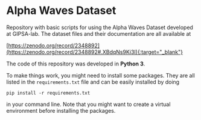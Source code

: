 # Alpha Waves Dataset
Repository with basic scripts for using the Alpha Waves Dataset developed at GIPSA-lab. The dataset files and their documentation are all available at 

[https://zenodo.org/record/2348892](https://zenodo.org/record/2348892#.XBdqNs9Ki3I){:target="_blank"}

The code of this repository was developed in **Python 3**.

To make things work, you might need to install some packages. They are all listed in the `requirements.txt` file and can be easily installed by doing

```
pip install -r requirements.txt
```

in your command line. Note that you might want to create a virtual environment before installing the packages.
